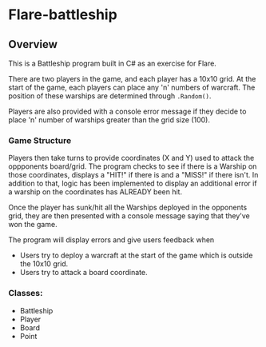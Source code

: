 # Flare-battleship

## Overview

This is a Battleship program built in C# as an exercise for Flare.

There are two players in the game, and each player has a 10x10 grid. At the start of the game, each players can place any 'n' numbers of warcraft. The position of these warships are determined through `.Random()`.

Players are also provided with a console error message if they decide to place 'n' number of warships greater than the grid size (100).

### Game Structure

Players then take turns to provide coordinates (X and Y) used to attack the oppponents board/grid. The program checks to see if there is a Warship on those coordinates, displays a "HIT!" if there is and a "MISS!" if there isn't. In addition to that, logic has been implemented to display an additional error if a warship on the coordinates has ALREADY been hit.

Once the player has sunk/hit all the Warships deployed in the opponents grid, they are then presented with a console message saying that they've won the game.

The program will display errors and give users feedback when
- Users try to deploy a warcraft at the start of the game which is outside the 10x10 grid.
- Users try to attack a board coordinate.

### Classes: 
- Battleship
- Player
- Board
- Point
